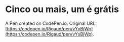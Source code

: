 # Cinco ou mais, um é grátis

A Pen created on CodePen.io. Original URL: [https://codepen.io/Rigaud/pen/vYxBjWp](https://codepen.io/Rigaud/pen/vYxBjWp).


